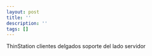 ```yaml
---
layout: post
title: ''
description: ''
tags: []
---
```


ThinStation
clientes delgados
soporte del lado servidor
